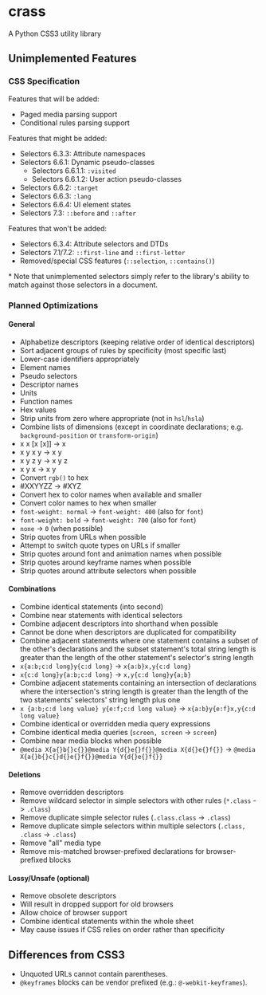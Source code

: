 crass
=====

A Python CSS3 utility library


Unimplemented Features
----------------------

### CSS Specification

Features that will be added:

- Paged media parsing support
- Conditional rules parsing support

Features that might be added:

- Selectors 6.3.3: Attribute namespaces
- Selectors 6.6.1: Dynamic pseudo-classes
  - Selectors 6.6.1.1: `:visited`
  - Selectors 6.6.1.2: User action pseudo-classes
- Selectors 6.6.2: `:target`
- Selectors 6.6.3: `:lang`
- Selectors 6.6.4: UI element states
- Selectors 7.3: `::before` and `::after`

Features that won't be added:

- Selectors 6.3.4: Attribute selectors and DTDs
- Selectors 7.1/7.2: `::first-line` and `::first-letter`
- Removed/special CSS features (`::selection`, `::contains()`)

\* Note that unimplemented selectors simply refer to the library's ability to match against those selectors in a document.


### Planned Optimizations

#### General

- Alphabetize descriptors (keeping relative order of identical descriptors)
- Sort adjacent groups of rules by specificity (most specific last)
- Lower-case identifiers appropriately
 - Element names
 - Pseudo selectors
 - Descriptor names
 - Units
 - Function names
 - Hex values
- Strip units from zero where appropriate (not in `hsl`/`hsla`)
- Combine lists of dimensions (except in coordinate declarations; e.g. `background-position` or `transform-origin`)
 - x x [x [x]] -> x
 - x y x y -> x y
 - x y z y -> x y z
 - x y x -> x y
- Convert `rgb()` to hex
- #XXYYZZ -> #XYZ
- Convert hex to color names when available and smaller
- Convert color names to hex when smaller
- `font-weight: normal` -> `font-weight: 400` (also for `font`)
- `font-weight: bold` -> `font-weight: 700` (also for `font`)
- `none` -> `0` (when possible)
- Strip quotes from URLs when possible
- Attempt to switch quote types on URLs if smaller
- Strip quotes around font and animation names when possible
- Strip quotes around keyframe names when possible
- Strip quotes around attribute selectors when possible

#### Combinations

- Combine identical statements (into second)
- Combine near statements with identical selectors
- Combine adjacent descriptors into shorthand when possible
 - Cannot be done when descriptors are duplicated for compatibility
- Combine adjacent statements where one statement contains a subset of the other's declarations and the subset statement's total string length is greater than the length of the other statement's selector's string length
 - `x{a:b;c:d long}y{c:d long}` -> `x{a:b}x,y{c:d long}`
 - `x{c:d long}y{a:b;c:d long}` -> `x,y{c:d long}y{a;b}`
- Combine adjacent statements containing an intersection of declarations where the intersection's string length is greater than the length of the two statements' selectors' string length plus one
 - `x {a:b;c:d long value} y{e:f;c:d long value}` -> `x{a:b}y{e:f}x,y{c:d long value}`
- Combine identical or overridden media query expressions
- Combine identical media queries (`screen, screen` -> `screen`)
- Combine near media blocks when possible
 - `@media X{a{}b{}c{}}@media Y{d{}e{}f{}}@media X{d{}e{}f{}}` -> `@media X{a{}b{}c{}d{}e{}f{}}@media Y{d{}e{}f{}}`

#### Deletions

- Remove overridden descriptors
- Remove wildcard selector in simple selectors with other rules (`*.class` -> `.class`)
- Remove duplicate simple selector rules (`.class.class` -> `.class`)
- Remove duplicate simple selectors within multiple selectors (`.class, .class` -> `.class`)
- Remove "all" media type
- Remove mis-matched browser-prefixed declarations for browser-prefixed blocks

#### Lossy/Unsafe (optional)

- Remove obsolete descriptors
 - Will result in dropped support for old browsers
 - Allow choice of browser support
- Combine identical statements within the whole sheet
 - May cause issues if CSS relies on order rather than specificity


Differences from CSS3
---------------------

- Unquoted URLs cannot contain parentheses.
- `@keyframes` blocks can be vendor prefixed (e.g.: `@-webkit-keyframes`).

